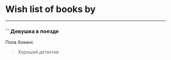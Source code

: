 # Wish list of books by [](https://my.mail.ru/mail/bytyavka94/)
---

### `` Девушка в поезде
Пола Хокинс
> Хороший детектив

